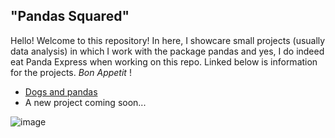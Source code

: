 ## "Pandas Squared"

Hello! Welcome to this repository! In here, I showcare small projects (usually data analysis) in which I work with the package pandas and yes, I do indeed eat Panda Express when working on this repo. Linked below is information for the projects. *Bon Appetit* !

* [Dogs and pandas](Dogs_and_pandas/Dogs_and_pandas.md)
* A new project coming soon...

![image](https://user-images.githubusercontent.com/90162597/139560670-25027410-88f4-423c-ab0c-9bd83fbcb07c.png)
